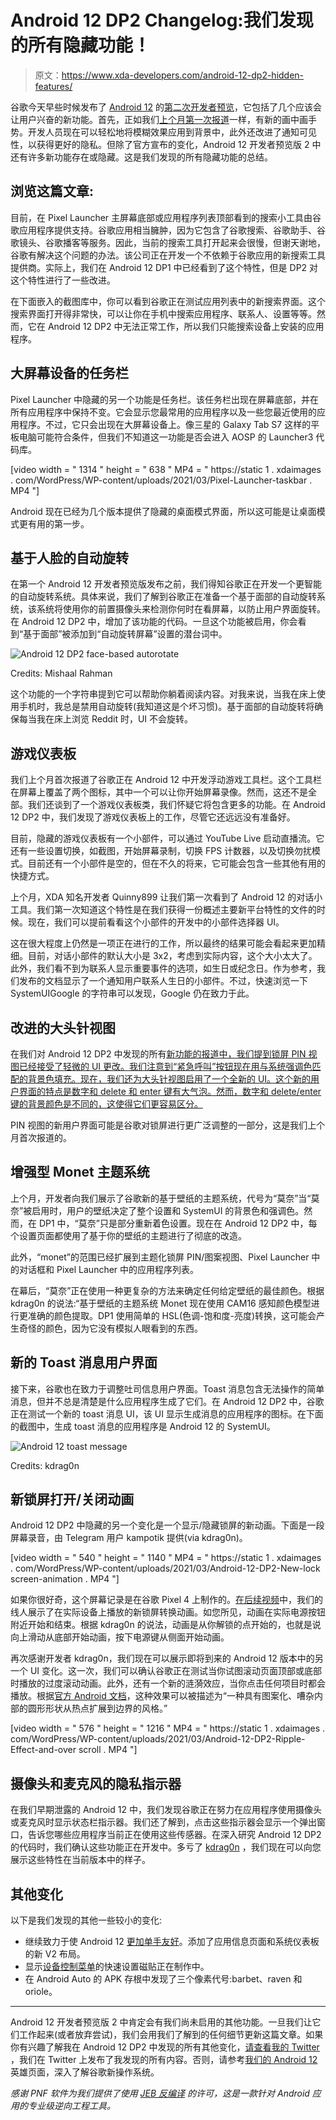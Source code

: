 # Android 12 DP2 Changelog:我们发现的所有隐藏功能！

> 原文：<https://www.xda-developers.com/android-12-dp2-hidden-features/>

谷歌今天早些时候发布了 [Android 12](https://www.xda-developers.com/android-12/) 的[第二次开发者预览](https://www.xda-developers.com/android-12-developer-preview-2/)，它包括了几个应该会让用户兴奋的新功能。首先，正如我们[上个月第一次报道](https://www.xda-developers.com/android-12-brings-pinch-to-resize-and-stashing-for-picture-in-picture-windows/)一样，有新的画中画手势。开发人员现在可以轻松地将模糊效果应用到背景中，此外还改进了通知可见性，以获得更好的隐私。但除了官方宣布的变化，Android 12 开发者预览版 2 中还有许多新功能存在或隐藏。这是我们发现的所有隐藏功能的总结。

## 浏览这篇文章:

目前，在 Pixel Launcher 主屏幕底部或应用程序列表顶部看到的搜索小工具由谷歌应用程序提供支持。谷歌应用相当臃肿，因为它包含了谷歌搜索、谷歌助手、谷歌镜头、谷歌播客等服务。因此，当前的搜索工具打开起来会很慢，但谢天谢地，谷歌有解决这个问题的办法。该公司正在开发一个不依赖于谷歌应用的新搜索工具提供商。实际上，我们在 Android 12 DP1 中已经看到了这个特性，但是 DP2 对这个特性进行了一些改进。

在下面嵌入的截图库中，你可以看到谷歌正在测试应用列表中的新搜索界面。这个搜索界面打开得非常快，可以让你在手机中搜索应用程序、联系人、设置等等。然而，它在 Android 12 DP2 中无法正常工作，所以我们只能搜索设备上安装的应用程序。

## 大屏幕设备的任务栏

Pixel Launcher 中隐藏的另一个功能是任务栏。该任务栏出现在屏幕底部，并在所有应用程序中保持不变。它会显示您最常用的应用程序以及一些您最近使用的应用程序。不过，它只会出现在大屏幕设备上。像三星的 Galaxy Tab S7 这样的平板电脑可能符合条件，但我们不知道这一功能是否会进入 AOSP 的 Launcher3 代码库。

[video width = " 1314 " height = " 638 " MP4 = " https://static 1 . xdaimages . com/WordPress/WP-content/uploads/2021/03/Pixel-Launcher-taskbar . MP4 "]

Android 现在已经为几个版本提供了隐藏的桌面模式界面，所以这可能是让桌面模式更有用的第一步。

## 基于人脸的自动旋转

在第一个 Android 12 开发者预览版发布之前，我们得知谷歌正在开发一个更智能的自动旋转系统。具体来说，我们了解到谷歌正在准备一个基于面部的自动旋转系统，该系统将使用你的前置摄像头来检测你何时在看屏幕，以防止用户界面旋转。在 Android 12 DP2 中，增加了该功能的代码。一旦这个功能被启用，你会看到“基于面部”被添加到“自动旋转屏幕”设置的潜台词中。

 <picture>![Android 12 DP2 face-based autorotate](img/53685d713cf1b63d13601d13c2b2882a.png)</picture> 

Credits: Mishaal Rahman

这个功能的一个字符串提到它可以帮助你躺着阅读内容。对我来说，当我在床上使用手机时，我总是禁用自动旋转(我知道这是个坏习惯)。基于面部的自动旋转将确保每当我在床上浏览 Reddit 时，UI 不会旋转。

## 游戏仪表板

我们上个月首次报道了谷歌正在 Android 12 中开发浮动游戏工具栏。这个工具栏在屏幕上覆盖了两个图标，其中一个可以让你开始屏幕录像。然而，这还不是全部。我们还谈到了一个游戏仪表板类，我们怀疑它将包含更多的功能。在 Android 12 DP2 中，我们发现了游戏仪表板上的工作，尽管它还远远没有准备好。

目前，隐藏的游戏仪表板有一个小部件，可以通过 YouTube Live 启动直播流。它还有一些设置切换，如截图，开始屏幕录制，切换 FPS 计数器，以及切换勿扰模式。目前还有一个小部件是空的，但在不久的将来，它可能会包含一些其他有用的快捷方式。

上个月，XDA 知名开发者 Quinny899 让我们第一次看到了 Android 12 的对话小工具。我们第一次知道这个特性是在我们获得一份概述主要新平台特性的文件的时候。现在，我们可以提前看看这个小部件的开发中的小部件选择器 UI。

这在很大程度上仍然是一项正在进行的工作，所以最终的结果可能会看起来更加精细。目前，对话小部件的默认大小是 3x2，考虑到实际内容，这个大小太大了。此外，我们看不到为联系人显示重要事件的选项，如生日或纪念日。作为参考，我们发布的文档显示了一个通知用户联系人生日的小部件。不过，快速浏览一下 SystemUIGoogle 的字符串可以发现，Google 仍在致力于此。

## 改进的大头针视图

在我们对 Android 12 DP2 中发现的所有[新功能的报道中，我们提到锁屏 PIN 视图已经接受了轻微的 UI 更改。我们注意到“紧急呼叫”按钮现在用与系统强调色匹配的背景色填充。现在，我们还为大头针视图启用了一个全新的 UI。这个新的用户界面的特点是数字和 delete 和 enter 键有大气泡。然而，数字和 delete/enter 键的背景颜色是不同的，这使得它们更容易区分。](https://www.xda-developers.com/android-12-dp2-new-features/)

PIN 视图的新用户界面可能是谷歌对锁屏进行更广泛调整的一部分，这是我们上个月首次报道的。

## 增强型 Monet 主题系统

上个月，开发者向我们展示了谷歌新的基于壁纸的主题系统，代号为“莫奈”当“莫奈”被启用时，用户的壁纸决定了整个设置和 SystemUI 的背景色和强调色。然而，在 DP1 中，“莫奈”只是部分重新着色设置。现在在 Android 12 DP2 中，每个设置页面都使用了基于你的壁纸的主题进行了彻底的改造。

此外，“monet”的范围已经扩展到主题化锁屏 PIN/图案视图、Pixel Launcher 中的对话框和 Pixel Launcher 中的应用程序列表。

在幕后，“莫奈”正在使用一种更复杂的方法来确定任何给定壁纸的最佳颜色。根据 kdrag0n 的说法:“基于壁纸的主题系统 Monet 现在使用 CAM16 感知颜色模型进行更准确的颜色提取。DP1 使用简单的 HSL(色调-饱和度-亮度)转换，这可能会产生奇怪的颜色，因为它没有模拟人眼看到的东西。

## 新的 Toast 消息用户界面

接下来，谷歌也在致力于调整吐司信息用户界面。Toast 消息包含无法操作的简单消息，但并不总是清楚是什么应用程序生成了它们。在 Android 12 DP2 中，谷歌正在测试一个新的 toast 消息 UI，该 UI 显示生成消息的应用程序的图标。在下面的截图中，生成 toast 消息的应用程序是 Android 12 的 SystemUI。

 <picture>![Android 12 toast message](img/a67a546312801cc41f05088af52ccaf8.png)</picture> 

Credits: kdrag0n

## 新锁屏打开/关闭动画

Android 12 DP2 中隐藏的另一个变化是一个显示/隐藏锁屏的新动画。下面是一段屏幕录音，由 Telegram 用户 kampotik 提供(via kdrag0n)。

[video width = " 540 " height = " 1140 " MP4 = " https://static 1 . xdaimages . com/WordPress/WP-content/uploads/2021/03/Android-12-DP2-New-lock screen-animation . MP4 "]

如果你很好奇，这个屏幕记录是在谷歌 Pixel 4 上制作的。[在后续视频](https://twitter.com/MishaalRahman/status/1372646681133584389)中，我们的线人展示了在实际设备上播放的新锁屏转换动画。如您所见，动画在实际电源按钮附近开始和结束。根据 kdrag0n 的说法，动画是从你解锁的点开始的，也就是说向上滑动从底部开始动画，按下电源键从侧面开始动画。

再次感谢开发者 kdrag0n，我们现在可以展示即将到来的 Android 12 版本中的另一个 UI 变化。这一次，我们可以确认谷歌正在测试当你试图滚动页面顶部或底部时播放的过度滚动动画。此外，还有一个新的涟漪效应，当你点击任何项目时都会播放。根据[官方 Android 文档](https://developer.android.com/reference/android/graphics/drawable/RippleDrawable#STYLE_PATTERNED)，这种效果可以被描述为“一种具有图案化、嘈杂内部的圆形形状从热点扩展到边界的风格。”

[video width = " 576 " height = " 1216 " MP4 = " https://static 1 . xdaimages . com/WordPress/WP-content/uploads/2021/03/Android-12-DP2-Ripple-Effect-and-over scroll . MP4 "]

## 摄像头和麦克风的隐私指示器

在我们早期泄露的 Android 12 中，我们发现谷歌正在努力在应用程序使用摄像头或麦克风时显示状态栏指示器。我们还了解到，点击这些指示器会显示一个弹出窗口，告诉您哪些应用程序当前正在使用这些传感器。在深入研究 Android 12 DP2 的代码时，我们确认这些功能正在开发中。多亏了 [kdrag0n](https://mobile.twitter.com/kdrag0n/status/1372783638803214338) ，我们现在可以向您展示这些特性在当前版本中的样子。

## 其他变化

以下是我们发现的其他一些较小的变化:

*   继续致力于使 Android 12 [更加单手友好](https://www.xda-developers.com/android-12-better-one-handed-use/)。添加了应用信息页面和系统仪表板的新 V2 布局。
*   显示[设备控制菜单](https://www.xda-developers.com/android-11-power-menu-device-controls-smart-home-dream/)的快速设置磁贴正在制作中。
*   在 Android Auto 的 APK 存根中发现了三个像素代号:barbet、raven 和 oriole。

* * *

Android 12 开发者预览版 2 中肯定会有我们尚未启用的其他功能。一旦我们让它们工作起来(或者放弃尝试)，我们会用我们了解到的任何细节更新这篇文章。如果你有兴趣了解我在 Android 12 DP2 中发现的所有其他变化，[请查看我的 Twitter](https://twitter.com/MishaalRahman/status/1372231611488559110) ，我们在 Twitter 上发布了我发现的所有内容。否则，请参考[我们的 Android 12](https://www.xda-developers.com/android-12/) 英雄页面，深入了解谷歌新操作系统。

*感谢 PNF 软件为我们提供了使用* *[JEB 反编译](https://www.pnfsoftware.com/?aid=xdadev)* *的许可，这是一款针对 Android 应用的专业级逆向工程工具。*